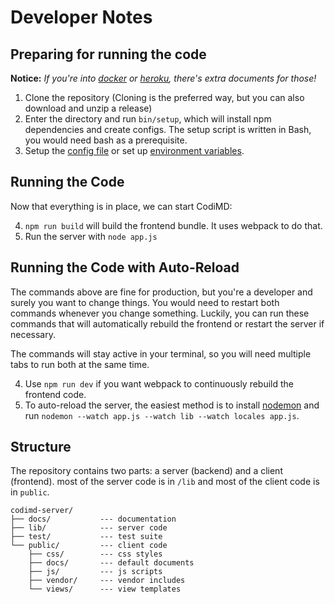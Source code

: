 # Developer Notes

## Preparing for running the code

**Notice:** *If you're into [docker](../setup/docker.md) or [heroku](../setup/heroku.md),
there's extra documents for those!*

1. Clone the repository (Cloning is the preferred way, but you can also download
   and unzip a release)
2. Enter the directory and run `bin/setup`, which will install npm dependencies
   and create configs. The setup script is written in Bash, you would need bash
   as a prerequisite.
3. Setup the [config file](../configuration-config-file.md) or set up
   [environment variables](../configuration-env-vars.md).


## Running the Code

Now that everything is in place, we can start CodiMD:

4. `npm run build` will build the frontend bundle. It uses webpack to do that.
5. Run the server with `node app.js`


## Running the Code with Auto-Reload

The commands above are fine for production, but you're a developer and surely
you want to change things. You would need to restart both commands whenever you
change something. Luckily, you can run these commands that will automatically
rebuild the frontend or restart the server if necessary.

The commands will stay active in your terminal, so you will need multiple tabs
to run both at the same time.

4. Use `npm run dev` if you want webpack to continuously rebuild the frontend
   code.
5. To auto-reload the server, the easiest method is to install [nodemon](https://www.npmjs.com/package/nodemon)
   and run `nodemon --watch app.js --watch lib --watch locales app.js`.


## Structure

The repository contains two parts: a server (backend) and a client (frontend).
most of the server code is in `/lib` and most of the client code is in `public`.

```text
codimd-server/
├── docs/           --- documentation
├── lib/            --- server code
├── test/           --- test suite
└── public/         --- client code
    ├── css/        --- css styles
    ├── docs/       --- default documents
    ├── js/         --- js scripts
    ├── vendor/     --- vendor includes
    └── views/      --- view templates
```
